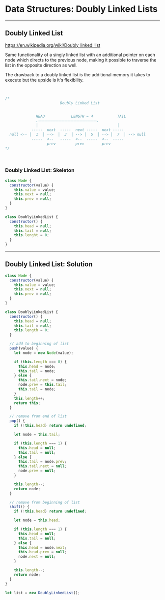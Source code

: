 # Data Structures: Doubly Linked Lists

---

## Doubly Linked List

<https://en.wikipedia.org/wiki/Doubly_linked_list>

Same functionality of a singly linked list with an additional pointer on each node which directs to the previous node, making it possible to traverse the list in the opposite direction as well.

The drawback to a doubly linked list is the additional memory it takes to execute but the upside is it's flexibility.

</br>

```js
/*
                         Doubly Linked List


              HEAD            LENGTH = 4           TAIL
              .⏤⏤⏤⏤⏤⏤⏤⏤⏤⏤⏤⏤⏤⏤⏤⏤⏤⏤⏤⏤.
              │                                    │
            -----  next  -----  next -----  next -----
  null <-- │  1  │ -->  │  3  │ --> │  5  │ --> │  7  │ --> null
            -----  <--   -----  <--  -----  <--  -----  
                   prev         prev        prev
*/
```

</br>

### Doubly Linked List: Skeleton

```js
class Node {
  constructor(value) {
    this.value = value;
    this.next = null;
    this.prev = null;
  }
}

class DoublyLinkedList {
  constructor() {
    this.head = null;
    this.tail = null;
    this.lenght = 0;
  }
}
```

---

## Doubly Linked List: Solution

```js
class Node {
  constructor(value) {
    this.value = value;
    this.next = null;
    this.prev = null;
  }
}

class DoublyLinkedList {
  constructor() {
    this.head = null;
    this.tail = null;
    this.length = 0;
  }

  // add to beginning of list
  push(value) {
    let node = new Node(value);

    if (this.length === 0) {
      this.head = node;
      this.tail = node;
    } else {
      this.tail.next = node;
      node.prev = this.tail;
      this.tail = node;
    }
    this.length++;
    return this;
  }

  // remove from end of list
  pop() {
    if (!this.head) return undefined;

    let node = this.tail;

    if (this.length === 1) {
      this.head = null;
      this.tail = null;
    } else {
      this.tail = node.prev;
      this.tail.next = null;
      node.prev = null;
    }

    this.length--;
    return node;
  }

  // remove from beginning of list
  shift() {
    if (!this.head) return undefined;

    let node = this.head;

    if (this.length === 1) {
      this.head = null;
      this.tail = null;
    } else {
      this.head = node.next;
      this.head.prev = null;
      node.next = null;
    }

    this.length--;
    return node;
  }
}

let list = new DoublyLinkedList();

```
